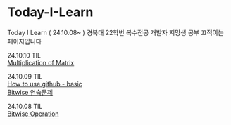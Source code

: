 # Today-I-Learn
Today I Learn ( 24.10.08~ ) 
경북대 22학번 복수전공 개발자 지망생 공부 끄적이는 페이지입니다

24.10.10 TIL  
[Multiplication of Matrix](https://github.com/Door-Juno/Today-I-Learn/blob/main/TIL/C/Multiplication%20of%20matrices.md)

24.10.09 TIL  
[How to use github - basic](https://github.com/Door-Juno/Today-I-Learn/blob/main/TIL/Git/github.md)  
[Bitwise 연습문제](https://github.com/Door-Juno/Today-I-Learn/blob/main/TIL/C/Bitwise%20exercise.md)  

24.10.08 TIL   
[Bitwise Operation](https://github.com/Door-Juno/Today-I-Learn/blob/main/TIL/C/Bitwise%20Operation.md)

